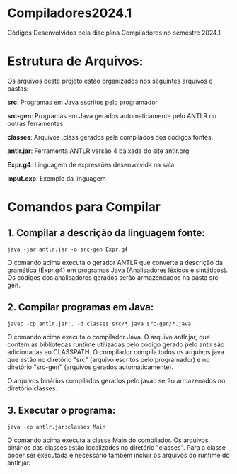 # Compiladores2024.1
Códigos Desenvolvidos pela disciplina Compiladores
no semestre 2024.1


# Estrutura de Arquivos:

Os arquivos deste projeto estão organizados nos seguintes arquivos e pastas:

**src**: Programas em Java escritos pelo programador

**src-gen**: Programas em Java gerados automaticamente pelo ANTLR ou outras ferramentas.

**classes**: Arquivos .class gerados pela compilados dos códigos fontes.

**antlr.jar**: Ferramenta ANTLR versão 4 baixada do site antlr.org

**Expr.g4**: Linguagem de expressões desenvolvida na sala

**input.exp**: Exemplo da linguagem


# Comandos para Compilar

## 1. Compilar a descrição da linguagem fonte:

```
java -jar antlr.jar -o src-gen Expr.g4
```
O comando acima executa o gerador ANTLR que converte a descrição da gramática (Expr.g4) em
programas Java (Analisadores léxicos e sintáticos). Os códigos dos analisadores gerados serão armazendados na pasta src-gen.



## 2. Compilar programas em Java:


```
javac -cp antlr.jar:. -d classes src/*.java src-gen/*.java
```
O comando acima executa o compilador Java. O arquivo antlr.jar, que contem as bibliotecas
runtime utilizadas pelo código gerado pelo antlr são adicionadas ao CLASSPATH. O compilador
compila todos os arquivos java que estão no diretório "src" (arquivo escritos pelo programador)
e no diretório "src-gen" (arquivos gerados automáticamente). 

O arquivos binários compilados gerados pelo javac serão armazenados no diretório classes.


## 3. Executar o programa:

```
java -cp antlr.jar:classes Main
```

O comando acima executa a classe Main do compilador. Os arquivos binários das classes estão localizades no diretório "classes". Para a classe poder ser executada é necessário também incluir os arquivos do runtime do antlr.jar.

